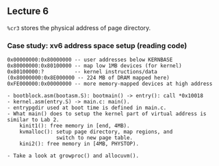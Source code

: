 ## Lecture 6

`%cr3` stores the physical address of page directory. 


### Case study: xv6 address space setup (reading code)
```
0x00000000:0x80000000 -- user addresses below KERNBASE
0x80000000:0x80100000 -- map low 1MB devices (for kernel)
0x80100000:?          -- kernel instructions/data
(0x80000000:0x8E000000 -- 224 MB of DRAM mapped here)
0xFE000000:0x00000000 -- more memory-mapped devices at high address
```
```
- bootblock.asm(bootasm.S): bootmain() -> entry(): call *0x10018
- kernel.asm(entry.S) -> main.c: main().
- entrypgdir used at boot time is defined in main.c.
- What main() does to setup the kernel part of virtual address is 
similar to Lab 2. 
    kinit1(): free memory in [end, 4MB).
    kvmalloc(): setup page directory, map regions, and 
                switch to new page table.
    kini2(): free memory in [4MB, PHYSTOP).

- Take a look at growproc() and allocuvm().
```